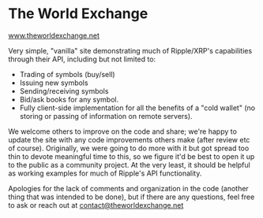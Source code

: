 # The World Exchange
www.theworldexchange.net

Very simple, "vanilla" site demonstrating much of Ripple/XRP's capabilities through their API, including but not limited to:
- Trading of symbols (buy/sell)
- Issuing new symbols
- Sending/receiving symbols
- Bid/ask books for any symbol.
- Fully client-side implementation for all the benefits of a "cold wallet" (no storing or passing of information on remote servers).

We welcome others to improve on the code and share; we're happy to update the site with any code improvements others make (after review etc of course).  Originally, we were going to do more with it but got spread too thin to devote meaningful time to this, so we figure it'd be best to open it up to the public as a community project.  At the very least, it should be helpful as working examples for much of Ripple's API functionality.

Apologies for the lack of comments and organization in the code (another thing that was intended to be done), but if there are any questions, feel free to ask or reach out at contact@theworldexchange.net
